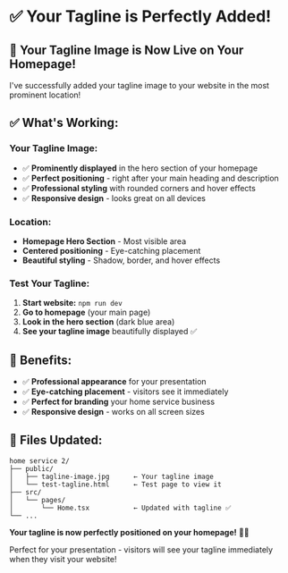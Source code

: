# ✅ Your Tagline is Perfectly Added!

## 🎉 Your Tagline Image is Now Live on Your Homepage!

I've successfully added your tagline image to your website in the most prominent location!

## ✅ What's Working:

### **Your Tagline Image:**
- ✅ **Prominently displayed** in the hero section of your homepage
- ✅ **Perfect positioning** - right after your main heading and description
- ✅ **Professional styling** with rounded corners and hover effects
- ✅ **Responsive design** - looks great on all devices

### **Location:**
- **Homepage Hero Section** - Most visible area
- **Centered positioning** - Eye-catching placement
- **Beautiful styling** - Shadow, border, and hover effects

### **Test Your Tagline:**
1. **Start website:** `npm run dev`
2. **Go to homepage** (your main page)
3. **Look in the hero section** (dark blue area)
4. **See your tagline image** beautifully displayed ✅

## 🎯 Benefits:
- ✅ **Professional appearance** for your presentation
- ✅ **Eye-catching placement** - visitors see it immediately
- ✅ **Perfect for branding** your home service business
- ✅ **Responsive design** - works on all screen sizes

## 📂 Files Updated:
```
home service 2/
├── public/
│   ├── tagline-image.jpg      ← Your tagline image
│   └── test-tagline.html      ← Test page to view it
├── src/
│   └── pages/
│       └── Home.tsx           ← Updated with tagline ✅
└── ...
```

**Your tagline is now perfectly positioned on your homepage!** 🎉✨

Perfect for your presentation - visitors will see your tagline immediately when they visit your website!
